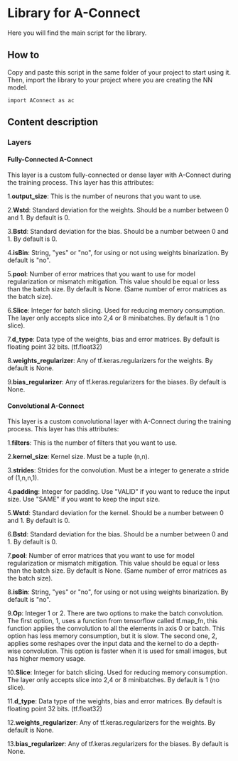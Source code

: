 # Library for A-Connect
Here you will find the main script for the library. 

## How to

Copy and paste this script in the same folder of your project to start using it. Then, import the library to your project where you are creating the NN model.
```
import AConnect as ac
```

## Content description

### Layers

#### Fully-Connected A-Connect 
This layer is a custom fully-connected or dense layer with A-Connect during the training process. This layer has this attributes:

1.**output_size**: This is the number of neurons that you want to use. 

2.**Wstd**: Standard deviation for the weights. Should be a number between 0 and 1. By default is 0.

3.**Bstd**: Standard deviation for the bias. Should be a number between 0 and 1. By default is 0.

4.**isBin**: String, "yes" or "no", for using or not using weights binarization. By default is "no".

5.**pool**: Number of error matrices that you want to use for model regularization or mismatch mitigation. This value should be equal or less than the batch size. By default is None. (Same number of error matrices as the batch size).

6.**Slice**: Integer for batch slicing. Used for reducing memory consumption. The layer only accepts slice into 2,4 or 8 minibatches. By default is 1 (no slice).

7.**d_type**: Data type of the weights, bias and error matrices. By default is floating point 32 bits. (tf.float32)

8.**weights_regularizer**: Any of tf.keras.regularizers for the weights. By default is None.

9.**bias_regularizer**: Any of tf.keras.regularizers for the biases. By default is None.

#### Convolutional A-Connect 
This layer is a custom convolutional layer with A-Connect during the training process. This layer has this attributes:

1.**filters**: This is the number of filters that you want to use. 

2.**kernel_size**: Kernel size. Must be a tuple (n,n).

3.**strides**: Strides for the convolution. Must be a integer to generate a stride of (1,n,n,1).

4.**padding**:  Integer for padding. Use "VALID" if you want to reduce the input size. Use "SAME" if you want to keep the input size.

5.**Wstd**: Standard deviation for the kernel. Should be a number between 0 and 1. By default is 0.

6.**Bstd**: Standard deviation for the bias. Should be a number between 0 and 1. By default is 0.

7.**pool**: Number of error matrices that you want to use for model regularization or mismatch mitigation. This value should be equal or less than the batch size. By default is None. (Same number of error matrices as the batch size).

8.**isBin**: String, "yes" or "no", for using or not using weights binarization. By default is "no".

9.**Op**:  Integer 1 or 2. There are two options to make the batch convolution. The first option, 1, uses a function from tensorflow called tf.map_fn, this function applies the convolution to all the elements in axis 0 or batch. This option has less memory consumption, but it is slow. The second one, 2, applies some reshapes over the input data and the kernel to do a depth-wise convolution. This option is faster when it is used for small images, but has higher memory usage.

10.**Slice**: Integer for batch slicing. Used for reducing memory consumption. The layer only accepts slice into 2,4 or 8 minibatches. By default is 1 (no slice).

11.**d_type**: Data type of the weights, bias and error matrices. By default is floating point 32 bits. (tf.float32)

12.**weights_regularizer**: Any of tf.keras.regularizers for the weights. By default is None.

13.**bias_regularizer**: Any of tf.keras.regularizers for the biases. By default is None.
